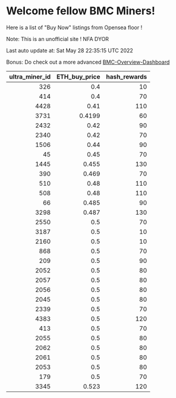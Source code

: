 # Welcome fellow BMC Miners!
Here is a list of "Buy Now" listings from Opensea floor !

Note: This is an unofficial site ! NFA DYOR

Last auto update at: Sat May 28 22:35:15 UTC 2022

Bonus: Do check out a more advanced [BMC-Overview-Dashboard](https://dune.com/defifunk/BMC-Overview-Dashboard)


|   ultra_miner_id |   ETH_buy_price |   hash_rewards |
|-----------------:|----------------:|---------------:|
|              326 |          0.4    |             10 |
|              414 |          0.4    |             70 |
|             4428 |          0.41   |            110 |
|             3731 |          0.4199 |             60 |
|             2432 |          0.42   |             90 |
|             2340 |          0.42   |             70 |
|             1506 |          0.44   |             90 |
|               45 |          0.45   |             70 |
|             1445 |          0.455  |            130 |
|              390 |          0.469  |             70 |
|              510 |          0.48   |            110 |
|              508 |          0.48   |            110 |
|               66 |          0.485  |             90 |
|             3298 |          0.487  |            130 |
|             2550 |          0.5    |             70 |
|             3187 |          0.5    |             10 |
|             2160 |          0.5    |             10 |
|              868 |          0.5    |             70 |
|              209 |          0.5    |             90 |
|             2052 |          0.5    |             80 |
|             2057 |          0.5    |             80 |
|             2056 |          0.5    |             80 |
|             2045 |          0.5    |             80 |
|             2339 |          0.5    |             70 |
|             4383 |          0.5    |            120 |
|              413 |          0.5    |             70 |
|             2055 |          0.5    |             80 |
|             2062 |          0.5    |             80 |
|             2061 |          0.5    |             80 |
|             2053 |          0.5    |             80 |
|              179 |          0.5    |             70 |
|             3345 |          0.523  |            120 |